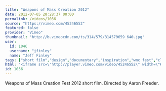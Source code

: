 ```yaml
---
title: "Weapons of Mass Creation 2012"
date: 2012-07-05 20:28:37 00:00
permalink: /videos/1036
source: "https://vimeo.com/45246552"
featured: false
provider: "Vimeo"
thumbnail: "http://b.vimeocdn.com/ts/314/579/314579659_640.jpg"
user:
  id: 1046
  username: "jfinley"
  name: "Jeff Finley"
tags: ["short film","design","documentary","inspiration","wmc fest","cleveland","go media"]
html: "<iframe src=\"http://player.vimeo.com/video/45246552\" width=\"640\" height=\"360\" frameborder=\"0\" webkitAllowFullScreen mozallowfullscreen allowFullScreen></iframe>"
id: 1036
---
```


Weapons of Mass Creation Fest 2012 short film. Directed by Aaron Freeder.